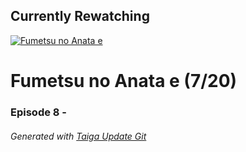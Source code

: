 ﻿
## Currently Rewatching

[![Fumetsu no Anata e](https://s4.anilist.co/file/anilistcdn/media/anime/cover/medium/bx114535-y3NnjexcqKG1.jpg)](https://anilist.co/anime/114535)

# Fumetsu no Anata e (7/20)

### Episode 8 - 

###### *Generated with [Taiga Update Git](https://github.com/nike4613/taiga-update-git)*